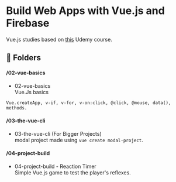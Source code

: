 # Build Web Apps with Vue.js and Firebase

Vue.js studies based on <a href="https://www.udemy.com/course/build-web-apps-with-vuejs-firebase" target="_blank">this</a> Udemy course.

## :file_folder: Folders
#### /02-vue-basics
* 02-vue-basics\
Vue.Js basics
```vuejs 
Vue.createApp, v-if, v-for, v-on:click, @click, @mouse, data(), methods.
```
#### /03-the-vue-cli
* 03-the-vue-cli (For Bigger Projects)\
modal project made using `vue create modal-project`.

#### /04-project-build
* 04-project-build - Reaction Timer\
Simple Vue.js game to test the player's reflexes.
